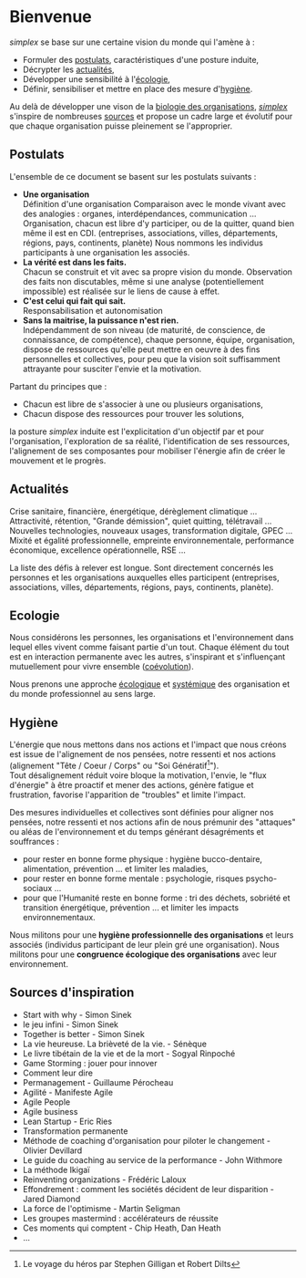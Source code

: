 <!-- <-- ------------- WHY -------------  -->
# Bienvenue

*simplex* se base sur une certaine vision du monde qui l'amène à :
- Formuler des [postulats](#postulats), caractéristiques d'une posture induite,
- Décrypter les [actualités](#actualités),
- Développer une sensibilité à l'[écologie](#ecologie),
- Définir, sensibiliser et mettre en place des mesure d'[hygiène](#hygiène).

Au delà de développer une vison de la [biologie des organisations](/biologie.md), [*simplex*](/simplex.md) s'inspire de nombreuses [sources](#sources-d'inspiration) et propose un cadre large et évolutif pour que chaque organisation puisse pleinement se l'approprier.

## Postulats
L'ensemble de ce document se basent sur les postulats suivants :
- **Une organisation**<br>
Définition d'une organisation
Comparaison avec le monde vivant avec des analogies : organes, interdépendances, communication ...
Organisation, chacun est libre d'y participer, ou de la quitter, quand bien même il est en CDI. (entreprises, associations, villes, départements, régions, pays, continents, planète)
Nous nommons les individus participants à une organisation les associés.
- **La vérité est dans les faits.**<br>
Chacun se construit et vit avec sa propre vision du monde. Observation des faits non discutables, même si une analyse (potentiellement impossible) est réalisée sur le liens de cause à effet.
- **C'est celui qui fait qui sait.**<br>
Responsabilisation et autonomisation
- **Sans la maitrise, la puissance n'est rien.**<br>
Indépendamment de son niveau (de maturité, de conscience, de connaissance, de compétence), chaque personne, équipe, organisation, dispose de ressources qu'elle peut mettre en oeuvre à des fins personnelles et collectives, pour peu que la vision soit suffisamment attrayante pour susciter l'envie et la motivation.

Partant du principes que :
- Chacun est libre de s'associer à une ou plusieurs organisations,
- Chacun dispose des ressources pour trouver les solutions,

la posture *simplex* induite est l'explicitation d'un objectif par et pour l'organisation, l'exploration de sa réalité, l'identification de ses ressources, l'alignement de ses composantes pour mobiliser l'énergie afin de créer le mouvement et le progrès.

## Actualités
Crise sanitaire, financière, énergétique, dérèglement climatique ... Attractivité, rétention, "Grande démission", quiet quitting, télétravail ... Nouvelles technologies, nouveaux usages, transformation digitale, GPEC ... Mixité et égalité professionnelle, empreinte environnementale, performance économique, excellence opérationnelle, RSE ...

La liste des défis à relever est longue. Sont directement concernés les personnes et les organisations auxquelles elles participent (entreprises, associations, villes, départements, régions, pays, continents, planète).

## Ecologie
Nous considérons les personnes, les organisations et l'environnement dans lequel elles vivent comme faisant partie d'un tout. Chaque élément du tout est en interaction permanente avec les autres, s'inspirant et s'influençant mutuellement pour vivre ensemble ([coévolution](https://fr.wikipedia.org/wiki/Co%C3%A9volution)).

Nous prenons une approche [écologique](https://fr.wikipedia.org/wiki/%C3%89cologie) et [systémique](https://fr.wikipedia.org/wiki/Syst%C3%A9mique) des organisation et du monde professionnel au sens large.

## Hygiène
L'énergie que nous mettons dans nos actions et l'impact que nous créons est issue de l'alignement de nos pensées, notre ressenti et nos actions (alignement "Tête / Coeur / Corps" ou "Soi Génératif[^1]").<br>
Tout désalignement réduit voire bloque la motivation, l'envie, le "flux d'énergie" à être proactif et mener des actions, génère fatigue et frustration, favorise l'apparition de "troubles" et limite l'impact.

Des mesures individuelles et collectives sont définies pour aligner nos pensées, notre ressenti et nos actions afin de nous prémunir des "attaques" ou aléas de l'environnement et du temps générant désagréments et souffrances :
- pour rester en bonne forme physique : hygiène bucco-dentaire, alimentation, prévention ... et limiter les maladies,
- pour rester en bonne forme mentale : psychologie, risques psycho-sociaux ...
- pour que l'Humanité reste en bonne forme : tri des déchets, sobriété et transition énergétique, prévention ... et limiter les impacts environnementaux.

Nous militons pour une **hygiène professionnelle des organisations** et leurs associés (individus participant de leur plein gré une organisation).
Nous militons pour une **congruence écologique des organisations** avec leur environnement.

## Sources d'inspiration
- Start with why - Simon Sinek
- le jeu infini - Simon Sinek
- Together is better - Simon Sinek
- La vie heureuse. La brièveté de la vie. - Sénèque
- Le livre tibétain de la vie et de la mort - Sogyal Rinpoché
- Game Storming : jouer pour innover
- Comment leur dire
- Permanagement - Guillaume Pérocheau
- Agilité - Manifeste Agile
- Agile People
- Agile business
- Lean Startup - Eric Ries
- Transformation permanente
- Méthode de coaching d'organisation pour piloter le changement - Olivier Devillard
- Le guide du coaching au service de la performance - John Withmore
- La méthode Ikigaï
- Reinventing organizations - Frédéric Laloux
- Effondrement : comment les sociétés décident de leur disparition - Jared Diamond
- La force de l'optimisme - Martin Seligman
- Les groupes mastermind : accélérateurs de réussite
- Ces moments qui comptent - Chip Heath, Dan Heath
- ...

[^1]: Le voyage du héros par Stephen Gilligan et Robert Dilts 